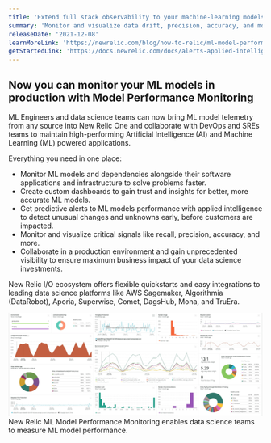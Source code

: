 ```yaml
---
title: 'Extend full stack observability to your machine-learning models'
summary: 'Monitor and visualize data drift, precision, accuracy, and more'
releaseDate: '2021-12-08'
learnMoreLink: 'https://newrelic.com/blog/how-to-relic/ml-model-performance-monitoring'
getStartedLink: 'https://docs.newrelic.com/docs/alerts-applied-intelligence/mlops/get-started/intro-mlops'
---
```


## Now you can monitor your ML models in production with Model Performance Monitoring

ML Engineers and data science teams can now bring ML model telemetry from any source into New Relic One and collaborate with DevOps and SREs teams to maintain high-performing Artificial Intelligence (AI) and Machine Learning (ML) powered applications.

Everything you need in one place:

* Monitor ML models and dependencies alongside their software applications and infrastructure to solve problems faster.
* Create custom dashboards to gain trust and insights for better, more accurate ML models.
* Get predictive alerts to ML models performance with applied intelligence to detect unusual changes and unknowns early, before customers are impacted.
* Monitor and visualize critical signals like recall, precision, accuracy, and more.
* Collaborate in a production environment and gain unprecedented visibility to ensure maximum business impact of your data science investments.

New Relic I/O ecosystem offers flexible quickstarts and easy integrations to leading data science platforms like AWS Sagemaker, Algorithmia (DataRobot), Aporia, Superwise, Comet, DagsHub, Mona, and TruEra.

![Example of ML Model Performance Monitoring data in New Relic dashboard](./images/MLOps-whats-new-screen120621.webp "Example of ML Model Performance Monitoring data in New Relic dashboard")
New Relic ML Model Performance Monitoring enables data science teams to measure ML model performance.
